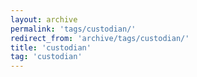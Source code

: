 ```yaml
---
layout: archive
permalink: 'tags/custodian/'
redirect_from: 'archive/tags/custodian/'
title: 'custodian'
tag: 'custodian'
---
```

